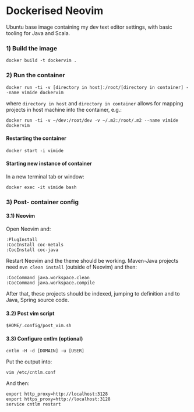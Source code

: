 # Dockerised Neovim

Ubuntu base image containing my dev text editor settings, with basic tooling for Java and Scala.

### 1) Build the image

    docker build -t dockervim .

### 2) Run the container

    docker run -ti -v [directory in host]:/root/[directory in container] --name vimide dockervim

where `directory in host` and `directory in container` allows for mapping projects in host machine into the
container, e.g.:

    docker run -ti -v ~/dev:/root/dev -v ~/.m2:/root/.m2 --name vimide dockervim

#### Restarting the container

    docker start -i vimide

#### Starting new instance of container

In a new terminal tab or window:

    docker exec -it vimide bash

### 3) Post- container config

#### 3.1) Neovim

Open Neovim and:

    :PlugInstall
    :CocInstall coc-metals
    :CocInstall coc-java

Restart Neovim and the theme should be working.
Maven-Java projects need `mvn clean install` (outside of Neovim) and then:

    :CocCommand java.workspace.clean
    :CocCommand java.workspace.compile

After that, these projects should be indexed, jumping to definition and to Java, Spring source code.

#### 3.2) Post vim script

    $HOME/.config/post_vim.sh

#### 3.3) Configure cntlm (optional)

    cntlm -H -d [DOMAIN] -u [USER]

Put the output into:

    vim /etc/cntlm.conf

And then:

    export http_proxy=http://localhost:3128
    export https_proxy=http://localhost:3128
    service cntlm restart
